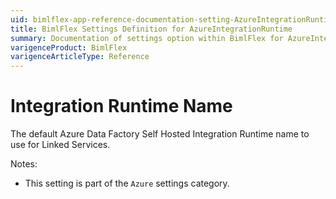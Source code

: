 ```yaml
---
uid: bimlflex-app-reference-documentation-setting-AzureIntegrationRuntime
title: BimlFlex Settings Definition for AzureIntegrationRuntime
summary: Documentation of settings option within BimlFlex for AzureIntegrationRuntime
varigenceProduct: BimlFlex
varigenceArticleType: Reference
---
```


# Integration Runtime Name

The default Azure Data Factory Self Hosted Integration Runtime name to use for Linked Services.

Notes:

* This setting is part of the `Azure` settings category.
